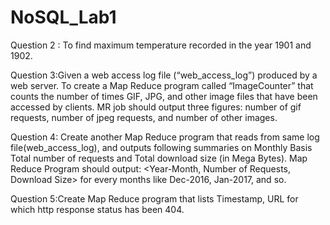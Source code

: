 # NoSQL_Lab1
Question 2 : To find maximum temperature recorded in the year 1901 and 1902.

Question 3:Given a web access log file (“web_access_log”) produced by a web server. To create a Map Reduce program called “ImageCounter” that counts the number of times GIF, JPG, and other image files that have been accessed by clients.
MR job should output three figures: number of gif requests, number of jpeg requests, and number of other images.

Question 4: Create another Map Reduce program that reads from same log file(web_access_log), and outputs following summaries on Monthly Basis  Total number of requests and Total download size (in Mega Bytes).
 Map Reduce Program should output: <Year-Month, Number of Requests, Download Size> for every months like Dec-2016, Jan-2017, and so.
 
Question 5:Create Map Reduce program that lists Timestamp, URL for which http response status has been 404.
